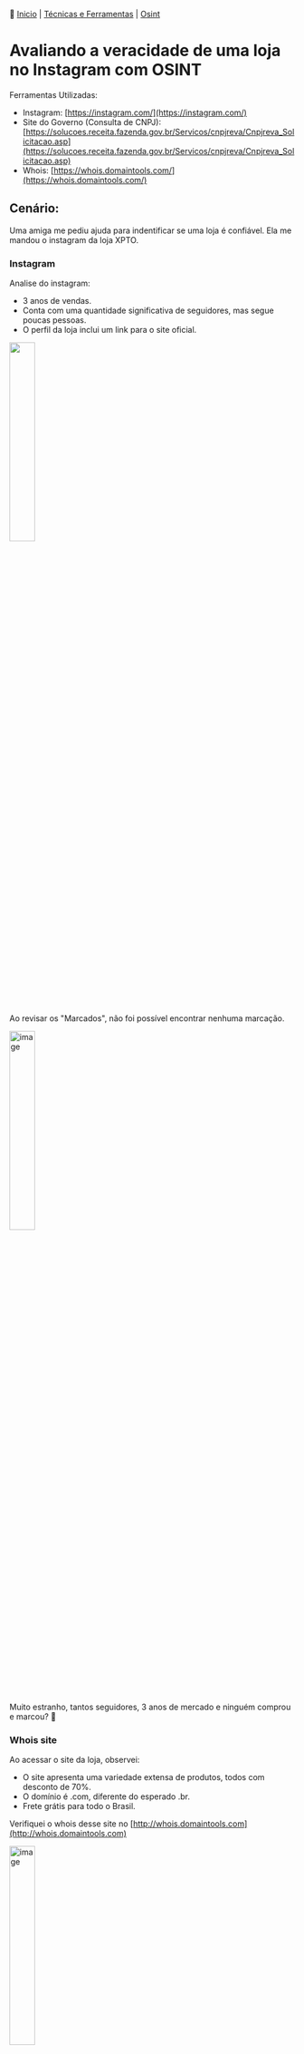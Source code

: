 👾 [Inicio](https://rayanepimentel.github.io/InfoSec-iniciante/) | [Técnicas e Ferramentas](https://rayanepimentel.github.io/InfoSec-iniciante/site/ferramentas/ferramentas.html) | [Osint](https://rayanepimentel.github.io/InfoSec-iniciante/site/ferramentas/osint/osint.html)

# Avaliando a veracidade de uma loja no Instagram com OSINT

Ferramentas Utilizadas:

- Instagram: [https://instagram.com/](https://instagram.com/)
- Site do Governo (Consulta de CNPJ): [https://solucoes.receita.fazenda.gov.br/Servicos/cnpjreva/Cnpjreva_Solicitacao.asp](https://solucoes.receita.fazenda.gov.br/Servicos/cnpjreva/Cnpjreva_Solicitacao.asp)
- Whois: [https://whois.domaintools.com/](https://whois.domaintools.com/)

## Cenário: 

Uma amiga me pediu ajuda para indentificar se uma loja é confiável.
Ela me mandou o instagram da loja XPTO.

### Instagram

Analise do instagram: 

- 3 anos de vendas.
- Conta com uma quantidade significativa de seguidores, mas segue poucas pessoas.
- O perfil da loja inclui um link para o site oficial.

<img width="30%" src="https://github.com/rayanepimentel/InfoSec-iniciante/assets/37915359/628a4f5d-214a-4427-bb05-7e623dc55f36">

Ao revisar os "Marcados", não foi possível encontrar nenhuma marcação.

<img width="30%" alt="image" src="https://github.com/rayanepimentel/InfoSec-iniciante/assets/37915359/7f576d3c-178e-455e-bd50-5ccb3a2b3d4a">


Muito estranho, tantos seguidores, 3 anos de mercado e ninguém comprou e marcou? 🤔


### Whois site

Ao acessar o site da loja, observei:

- O site apresenta uma variedade extensa de produtos, todos com desconto de 70%.
- O domínio é .com, diferente do esperado .br.
- Frete grátis para todo o Brasil.

Verifiquei o whois desse site no [http://whois.domaintools.com](http://whois.domaintools.com)

<img width="30%" alt="image" src="https://github.com/rayanepimentel/InfoSec-iniciante/assets/37915359/93f314e0-9df3-401a-95b2-9256b212bd53">


O site foi criado há menos de um mês, o que contrasta com a afirmação de 3 anos de vendas no Instagram. 🤔

Analise do site: 

- Site todo com 70% de desconto e com frete grátis
- Site não era .br e sim .com
- Site criado há menos de 1 mês

Fui no rotapé da pagina e peguei o CNPJ.

<img width="30%" alt="image" src="https://github.com/rayanepimentel/InfoSec-iniciante/assets/37915359/8c14d24a-3634-4580-896b-8e8701e61a9b">


### CNPJ

Entrei no site da governo [https://solucoes.receita.fazenda.gov.br/Servicos/cnpjreva/Cnpjreva_Solicitacao.asp](https://solucoes.receita.fazenda.gov.br/Servicos/cnpjreva/Cnpjreva_Solicitacao.asp), coloquei o CNPJ e pesquisei

<img width="30%" alt="image" src="https://github.com/rayanepimentel/InfoSec-iniciante/assets/37915359/ba6ba9b6-c7cc-4835-bfb0-bffb29f9fe23">

<img width="30%" alt="image" src="https://github.com/rayanepimentel/InfoSec-iniciante/assets/37915359/ebdb1e3c-8561-41ac-a5d3-850b718c1c47">


Menos de 1 mês que CNPJ foi aberto? Mto estranho 🤔

Clique em "Consultar QSA"

<img width="30%" alt="image" src="https://github.com/rayanepimentel/InfoSec-iniciante/assets/37915359/e869f64d-5750-44da-ac58-c49310c3a560">

Só uma pessoa de sócia e capital inicial 15k, o que é estranho já que a loja tem milhares de itens 🤔

Analise do CNPJ: 

- O CNPJ foi registrado há menos de um mês, o que é bastante incomum.
- A loja foi registrada com um capital inicial de 15k
- Uma única pessoa como sócia, o que parece estranho para uma loja com um catálogo tão vasto.

### Conclusão

Baseado na minha análise, concluo que o site da loja XPTO pode ser suspeito, possivelmente utilizado para fins de golpe. A criação recente do CNPJ, a rápida expansão do site com desconto significativo, o levataram algumas questões sobre a veracidade da loja.


